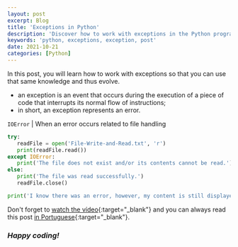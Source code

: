 ```yaml
---
layout: post
excerpt: Blog
title: 'Exceptions in Python'
description: 'Discover how to work with exceptions in the Python programming language. Get answers to your questions with the theory and examples presented.'
keywords: 'python, exceptions, exception, post'
date: 2021-10-21
categories: [Python]
---
```


In this post, you will learn how to work with exceptions so that you can use that same knowledge and thus evolve.

- an exception is an event that occurs during the execution of a piece of code that interrupts its normal flow of instructions;
- in short, an exception represents an error.

`IOError` | When an error occurs related to file handling

```python
try:
   readFile = open('File-Write-and-Read.txt', 'r')
   print(readFile.read())
except IOError:
   print('The file does not exist and/or its contents cannot be read.')
else:
   print('The file was read successfully.')
   readFile.close()

print('I know there was an error, however, my content is still displayed on the command line.')
```

Don't forget to [watch the vídeo](https://youtu.be/4ULTUP1RWSM){:target="\_blank"} and you can always read this post [in Portuguese](https://caffeinealgorithm.com/blog/20211021/excecoes-em-python/){:target="\_blank"}.

### _Happy coding!_
